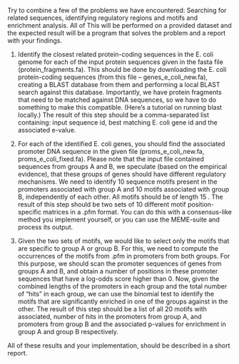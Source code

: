Try to combine a few of the problems we have encountered: Searching for related sequences, identifying regulatory regions and motifs and enrichment analysis. All of This will be performed on a provided dataset and the expected result will be a program that solves the problem and a report with your findings.
 
1. Identify the closest related protein-coding sequences in the E. coli genome for each of the input protein sequences given 
in the fasta file (protein_fragments.fa). This should be done by downloading the E. coli protein-coding sequences 
(from this file – genes_e_coli_new.fa), creating a BLAST database from them and performing a local BLAST search against 
this database. Importantly, we have protein fragments that need to be matched against DNA sequences, so we have to do something
to make this compatible. (Here’s a tutorial on running blast locally.) The result of this step should be a comma-separated list 
containing: input sequence id, best matching E. coli gene id and the associated e-value.

2. For each of the identified E. coli genes, you should find the associated promoter DNA sequence in the given file (proms_e_coli_new.fa, 
proms_e_coli_fixed.fa). Please note that the input file contained sequences from groups A and B,  we speculate (based on the 
empirical evidence), that these groups of genes should have different regulatory mechanisms. We need to identify 10 sequence 
motifs present in the promoters associated with group A and 10 motifs associated with group B, independently of each other. 
All motifs should be of length 15 . The result of this step should be two sets of 10 different motif position-specific matrices 
in a .pfm format. You can do this with a consensus-like method you implement yourself, or you can use the MEME-suite and
process its output.

3. Given the two sets of motifs, we would like to select only the motifs that are specific to group A or group B. For this, we need to compute the occurrences of the motifs from .pfm in promoters from both groups. For this purpose, we should scan the promoter sequences of genes from groups A and B, and obtain a number of positions in these promoter sequences that have a log-odds score higher than 0. Now, given the combined lengths of the promoters in each group and the total number of “hits” in each group, we can use the binomial test to identify the motifs that are significantly enriched in one of the groups against in the other. The result of this step should be a list of all 20 motifs with associated, number of hits in the promoters from group A, and promoters from group B and the associated p-values for enrichment in group A and group B respectively.

All of these results and your implementation, should be described in a short report.
